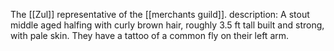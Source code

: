 The [[Zul]] representative of the [[merchants guild]]. 
description:
A stout middle aged halfing with curly brown hair, roughly 3.5 ft tall built and strong, with pale skin. They have a tattoo of a common fly on their left arm. 